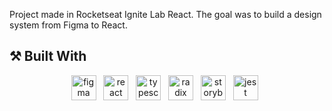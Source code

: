 Project made in Rocketseat Ignite Lab React.
The goal was to build a design system from Figma to React.

## ⚒️ Built With
<p align="center">
    <img height="40" src="https://cdn.worldvectorlogo.com/logos/figma-1.svg" alt="figma"> &nbsp
    <img height="40" src="https://cdn.worldvectorlogo.com/logos/react-2.svg" alt="react"> &nbsp
    <img height="40" src="https://cdn.worldvectorlogo.com/logos/typescript.svg" alt="typescript"> &nbsp
    <img height="40" src="https://avatars.githubusercontent.com/u/75042455?s=280&v=4" alt="radix"> &nbsp
    <img height="40" src="https://avatars.githubusercontent.com/u/22632046?s=280&v=4" alt="storybook"> &nbsp
    <img height="40" src="https://seeklogo.com/images/J/jest-logo-F9901EBBF7-seeklogo.com.png" alt="jest"> &nbsp
</p>
